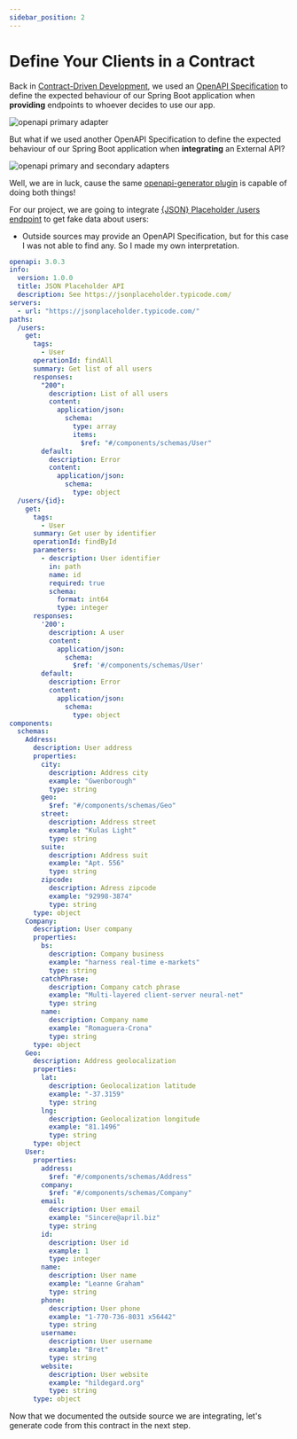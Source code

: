```yaml
---
sidebar_position: 2
---
```


# Define Your Clients in a Contract

Back in [Contract-Driven Development](/category/contract-driven-development), we used an [OpenAPI Specification](https://swagger.io/specification/) to define the expected behaviour of our Spring Boot application when **providing** endpoints to whoever decides to use our app.

<div>
  <img src={require('@site/static/img/external-api-integration/openapi-primary-adapter.png').default} alt="openapi primary adapter" />
</div>

But what if we used another OpenAPI Specification to define the expected behaviour of our Spring Boot application when **integrating** an External API?

<div>
  <img src={require('@site/static/img/external-api-integration/openapi-primary-and-secondary-adapters.png').default} alt="openapi primary and secondary adapters" />
</div>

Well, we are in luck, cause the same [openapi-generator plugin](https://github.com/OpenAPITools/openapi-generator) is capable of doing both things!

For our project, we are going to integrate [\{JSON\} Placeholder /users endpoint](https://jsonplaceholder.typicode.com/users) to get fake data about users:

- Outside sources may provide an OpenAPI Specification, but for this case I was not able to find any. So I made my own interpretation.

```yaml
openapi: 3.0.3
info:
  version: 1.0.0
  title: JSON Placeholder API
  description: See https://jsonplaceholder.typicode.com/
servers:
  - url: "https://jsonplaceholder.typicode.com/"
paths:
  /users:
    get:
      tags:
        - User
      operationId: findAll
      summary: Get list of all users
      responses:
        "200":
          description: List of all users
          content:
            application/json:
              schema:
                type: array
                items:
                  $ref: "#/components/schemas/User"
        default:
          description: Error
          content:
            application/json:
              schema:
                type: object
  /users/{id}:
    get:
      tags:
        - User
      summary: Get user by identifier
      operationId: findById
      parameters:
        - description: User identifier
          in: path
          name: id
          required: true
          schema:
            format: int64
            type: integer
      responses:
        '200':
          description: A user
          content:
            application/json:
              schema:
                $ref: '#/components/schemas/User'
        default:
          description: Error
          content:
            application/json:
              schema:
                type: object
components:
  schemas:
    Address:
      description: User address
      properties:
        city:
          description: Address city
          example: "Gwenborough"
          type: string
        geo:
          $ref: "#/components/schemas/Geo"
        street:
          description: Address street
          example: "Kulas Light"
          type: string
        suite:
          description: Address suit
          example: "Apt. 556"
          type: string
        zipcode:
          description: Adress zipcode
          example: "92998-3874"
          type: string
      type: object
    Company:
      description: User company
      properties:
        bs:
          description: Company business
          example: "harness real-time e-markets"
          type: string
        catchPhrase:
          description: Company catch phrase
          example: "Multi-layered client-server neural-net"
          type: string
        name:
          description: Company name
          example: "Romaguera-Crona"
          type: string
      type: object
    Geo:
      description: Address geolocalization
      properties:
        lat:
          description: Geolocalization latitude
          example: "-37.3159"
          type: string
        lng:
          description: Geolocalization longitude
          example: "81.1496"
          type: string
      type: object
    User:
      properties:
        address:
          $ref: "#/components/schemas/Address"
        company:
          $ref: "#/components/schemas/Company"
        email:
          description: User email
          example: "Sincere@april.biz"
          type: string
        id:
          description: User id
          example: 1
          type: integer
        name:
          description: User name
          example: "Leanne Graham"
          type: string
        phone:
          description: User phone
          example: "1-770-736-8031 x56442"
          type: string
        username:
          description: User username
          example: "Bret"
          type: string
        website:
          description: User website
          example: "hildegard.org"
          type: string
      type: object
```

Now that we documented the outside source we are integrating, let's generate code from this contract in the next step.